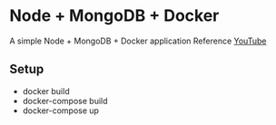 # Node + MongoDB + Docker

A simple Node + MongoDB + Docker application
Reference [YouTube](https://www.youtube.com/watch?v=w1v6dspnubq)

## Setup

- docker build
- docker-compose build
- docker-compose up
